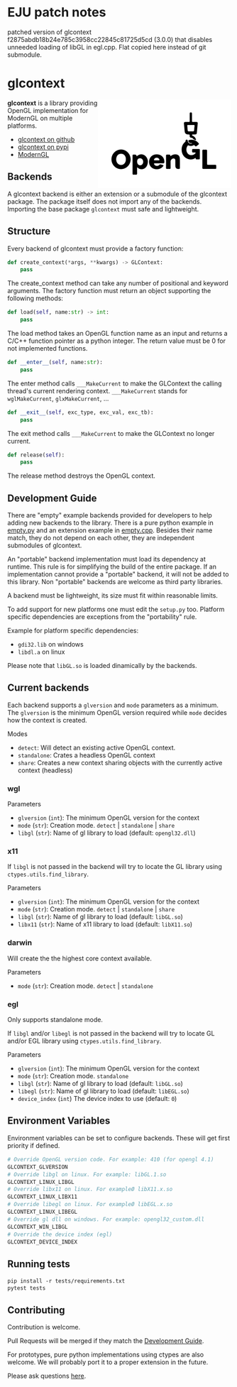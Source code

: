 # EJU patch notes

patched version of glcontext f2875abdb18b24e785c3958cc22845c81725d5cd (3.0.0) that disables unneeded loading of libGL in egl.cpp. Flat copied here instead of git submodule.

# glcontext

<img align="right" width="300" height="200" src="https://github.com/moderngl/glcontext/raw/main/.github/icon.svg">

**glcontext** is a library providing OpenGL implementation for ModernGL on multiple platforms.

* [glcontext on github](https://github.com/moderngl/glcontext)
* [glcontext on pypi](https://pypi.org/project/glcontext)
* [ModernGL](https://github.com/moderngl/moderngl)

## Backends

A glcontext backend is either an extension or a submodule of the glcontext package.
The package itself does not import any of the backends.
Importing the base package `glcontext` must safe and lightweight.

## Structure

Every backend of glcontext must provide a factory function:

```py
def create_context(*args, **kwargs) -> GLContext:
    pass
```

The create\_context method can take any number of positional and keyword arguments.
The factory function must return an object supporting the following methods:

```py
def load(self, name:str) -> int:
    pass
```

The load method takes an OpenGL function name as an input and returns a C/C++ function pointer as a python integer.
The return value must be 0 for not implemented functions.

```py
def __enter__(self, name:str):
    pass
```

The enter method calls `___MakeCurrent` to make the GLContext the calling thread's current rendering context.
`___MakeCurrent` stands for `wglMakeCurrent`, `glxMakeCurrent`, ...

```py
def __exit__(self, exc_type, exc_val, exc_tb):
    pass
```

The exit method calls `___MakeCurrent` to make the GLContext no longer current.

```py
def release(self):
    pass
```

The release method destroys the OpenGL context.

## Development Guide

There are "empty" example backends provided for developers to help adding new backends to the library.
There is a pure python example in [empty.py](#) and an extension example in [empty.cpp](#).
Besides their name match, they do not depend on each other, they are independent submodules of glcontext.

An "portable" backend implementation must load its dependency at runtime.
This rule is for simplifying the build of the entire package.
If an implementation cannot provide a "portable" backend, it will not be added to this library.
Non "portable" backends are welcome as third party libraries.

A backend must be lightweight, its size must fit within reasonable limits.

To add support for new platforms one must edit the `setup.py` too.
Platform specific dependencies are exceptions from the "portability" rule.

Example for platform specific dependencies:

- `gdi32.lib` on windows
- `libdl.a` on linux

Please note that `libGL.so` is loaded dinamically by the backends.

## Current backends

Each backend supports a `glversion` and `mode` parameters as a minimum.
The `glversion` is the minimum OpenGL version required while `mode`
decides how the context is created.

Modes

* `detect`: Will detect an existing active OpenGL context.
* `standalone`: Crates a headless OpenGL context
* `share`: Creates a new context sharing objects with the currently active context (headless)

### wgl

Parameters

* `glversion` (`int`): The minimum OpenGL version for the context
* `mode` (`str`): Creation mode. `detect` | `standalone` | `share`
* `libgl` (`str`): Name of gl library to load (default: `opengl32.dll`)

### x11

If `libgl` is not passed in the backend will try to locate
the GL library using `ctypes.utils.find_library`.

Parameters

* `glversion` (`int`): The minimum OpenGL version for the context
* `mode` (`str`): Creation mode. `detect` | `standalone` | `share`
* `libgl` (`str`): Name of gl library to load (default: `libGL.so`)
* `libx11` (`str`): Name of x11 library to load (default: `libX11.so`)

### darwin

Will create the the highest core context available.

Parameters

* `mode` (`str`): Creation mode. `detect` | `standalone`

### egl

Only supports standalone mode.

If `libgl` and/or `libegl` is not passed in the backend will try to locate
GL and/or EGL library using `ctypes.utils.find_library`.

Parameters

* `glversion` (`int`): The minimum OpenGL version for the context
* `mode` (`str`): Creation mode. `standalone`
* `libgl` (`str`): Name of gl library to load (default: `libGL.so`)
* `libegl` (`str`): Name of gl library to load (default: `libEGL.so`)
* `device_index` (`int`) The device index to use (default: `0`)

## Environment Variables

Environment variables can be set to configure backends.
These will get first priority if defined.

```bash
# Override OpenGL version code. For example: 410 (for opengl 4.1)
GLCONTEXT_GLVERSION
# Override libgl on linux. For example: libGL.1.so
GLCONTEXT_LINUX_LIBGL
# Override libx11 on linux. For exampleØ libX11.x.so
GLCONTEXT_LINUX_LIBX11
# Override libegl on linux. For exampleØ libEGL.x.so
GLCONTEXT_LINUX_LIBEGL
# Override gl dll on windows. For example: opengl32_custom.dll
GLCONTEXT_WIN_LIBGL
# Override the device index (egl)
GLCONTEXT_DEVICE_INDEX
```

## Running tests

```
pip install -r tests/requirements.txt
pytest tests
```

## Contributing

Contribution is welcome.

Pull Requests will be merged if they match the [Development Guide](#).

For prototypes, pure python implementations using ctypes are also welcome.
We will probably port it to a proper extension in the future.

Please ask questions [here](https://github.com/moderngl/glcontext/issues).
